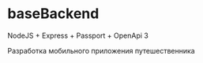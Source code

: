 # baseBackend
NodeJS + Express + Passport + OpenApi 3 

Разработка мобильного приложения путешественника 
